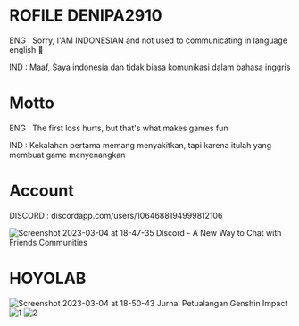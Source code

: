 # ROFILE DENIPA2910
ENG : Sorry, I'AM INDONESIAN and not used to communicating in language english 🥲

IND : Maaf, Saya indonesia dan tidak biasa komunikasi dalam bahasa inggris

# Motto
ENG : The first loss hurts, but that's what makes games fun

IND : Kekalahan pertama memang menyakitkan, tapi karena itulah yang membuat game menyenangkan

# Account
DISCORD : discordapp.com/users/1064688194999812106

![Screenshot 2023-03-04 at 18-47-35 Discord - A New Way to Chat with Friends   Communities](https://user-images.githubusercontent.com/126938846/222899771-64f5ecc9-06fb-4390-bc0d-b965164294ad.png)

# HOYOLAB
![Screenshot 2023-03-04 at 18-50-43 Jurnal Petualangan Genshin Impact](https://user-images.githubusercontent.com/126938846/222898746-f6d01699-1181-4fa8-90ba-6e7ddef2dd73.png)
![1](https://user-images.githubusercontent.com/126938846/222898215-16f2af83-bfb2-44e4-8044-642c7369cbbd.jpg)
![2](https://user-images.githubusercontent.com/126938846/222898257-5bace5f2-91e9-488e-a965-92a448e7b21e.jpg)
